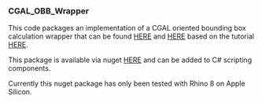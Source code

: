 ### CGAL_OBB_Wrapper

This code packages an implementation of a CGAL oriented bounding box calculation wrapper that can be found [HERE](https://github.com/gilsunshine/Seagull) and [HERE](https://github.com/gilsunshine/CGAL.Native) based on the tutorial [HERE](https://github.com/XingxinHE/CGAL_IN_GRASSHOPPER).

This package is available via nuget [HERE](https://www.nuget.org/packages/CGAL_OBB_Wrapper) and can be added to C# scripting components.

Currently this nuget package has only been tested with Rhino 8 on Apple Silicon.

